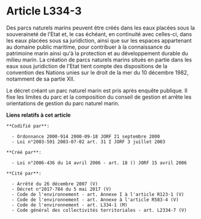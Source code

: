 # Article L334-3

Des parcs naturels marins peuvent être créés dans les eaux placées sous la souveraineté de l'Etat et, le cas échéant, en
continuité avec celles-ci, dans les eaux placées sous sa juridiction, ainsi que sur les espaces appartenant au domaine public
maritime, pour contribuer à la connaissance du patrimoine marin ainsi qu'à la protection et au développement durable du
milieu marin. La création de parcs naturels marins situés en partie dans les eaux sous juridiction de l'Etat tient compte des
dispositions de la convention des Nations unies sur le droit de la mer du 10 décembre 1982, notamment de sa partie XII.

Le décret créant un parc naturel marin est pris après enquête publique. Il fixe les limites du parc et la composition du
conseil de gestion et arrête les orientations de gestion du parc naturel marin.

**Liens relatifs à cet article**

	**Codifié par**:

	  - Ordonnance 2000-914 2000-09-18 JORF 21 septembre 2000
	  - Loi n°2003-591 2003-07-02 art. 31 I JORF 3 juillet 2003

	**Créé par**:

	  - Loi n°2006-436 du 14 avril 2006 - art. 18 () JORF 15 avril 2006

	**Cité par**:

	  - Arrêté du 26 décembre 2007 (V)
	  - Décret n°2017-784 du 5 mai 2017 (V)
	  - Code de l'environnement - art. Annexe I à l'article R123-1 (V)
	  - Code de l'environnement - art. Annexe à l'article R583-4 (V)
	  - Code de l'environnement - art. L334-1 (M)
	  - Code général des collectivités territoriales - art. L2334-7 (V)
